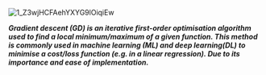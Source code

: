 ![1_Z3wjHCFAehYXYG9lOiqiEw](https://user-images.githubusercontent.com/33338812/200446795-0741817d-cd14-409e-b82e-78ba2e9e9720.gif)

***Gradient descent (GD) is an iterative first-order optimisation algorithm used to find a local minimum/maximum of a given function. This method is commonly used in machine learning (ML) and deep learning(DL) to minimise a cost/loss function (e.g. in a linear regression). Due to its importance and ease of implementation.***
